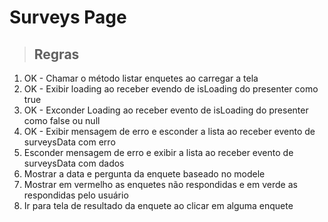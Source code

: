 # Surveys Page

> ## Regras
1. OK - Chamar o método listar enquetes ao carregar a tela
2. OK - Exibir loading ao receber evendo de isLoading do presenter como true
3. OK - Exconder Loading ao receber evento de isLoading do presenter como false ou null
4. OK - Exibir mensagem de erro e esconder a lista ao receber evento de surveysData com erro
5. Esconder mensagem de erro e exibir a lista ao receber evento de surveysData com dados
6. Mostrar a data e pergunta da enquete baseado no modele
7. Mostrar em vermelho as enquetes não respondidas e em verde as respondidas pelo usuário
8. Ir para tela de resultado da enquete ao clicar em alguma enquete